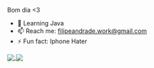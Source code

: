 Bom dia <3

- 🌱 Learning Java
- 📫 Reach me: filipeandrade.work@gmail.com
- ⚡ Fun fact: Iphone Hater

<a href="https://github.com/strmeek">
  <img align="center" src="https://github-readme-stats.vercel.app/api/pin/?username=strmeek&repo=strmeek" />
</a>
<a href="https://github.com/strmeek">
  <img align="center" src="https://github-readme-stats.vercel.app/api/pin/?username=strmeek&repo=strmeek" />
</a>
